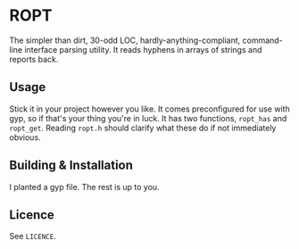 # ROPT

The simpler than dirt, 30-odd LOC, hardly-anything-compliant, command-line 
interface parsing utility. It reads hyphens in arrays of strings and reports
back.

## Usage

Stick it in your project however you like. It comes preconfigured for use with
gyp, so if that's your thing you're in luck. It has two functions, `ropt_has`
and `ropt_get`. Reading `ropt.h` should clarify what these do if not immediately
obvious.

## Building & Installation

I planted a gyp file. The rest is up to you.

## Licence

See `LICENCE`.
